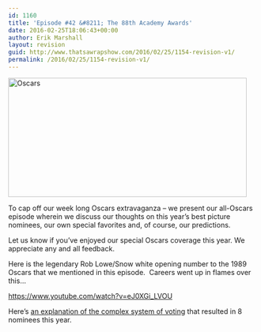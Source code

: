 ```yaml
---
id: 1160
title: 'Episode #42 &#8211; The 88th Academy Awards'
date: 2016-02-25T18:06:43+00:00
author: Erik Marshall
layout: revision
guid: http://www.thatsawrapshow.com/2016/02/25/1154-revision-v1/
permalink: /2016/02/25/1154-revision-v1/
---
```

<a href="http://www.thatsawrapshow.com/wp-content/uploads/2016/02/Oscars.jpg" rel="attachment wp-att-1155"><img class="aligncenter wp-image-1155" src="http://www.thatsawrapshow.com/wp-content/uploads/2016/02/Oscars.jpg" alt="Oscars" width="482" height="241" srcset="http://www.thatsawrapshow.com/wp-content/uploads/2016/02/Oscars.jpg 660w, http://www.thatsawrapshow.com/wp-content/uploads/2016/02/Oscars-300x150.jpg 300w, http://www.thatsawrapshow.com/wp-content/uploads/2016/02/Oscars-600x300.jpg 600w" sizes="(max-width: 482px) 100vw, 482px" /></a>

To cap off our week long Oscars extravaganza &#8211; we present our all-Oscars episode wherein we discuss our thoughts on this year&#8217;s best picture nominees, our own special favorites and, of course, our predictions.

Let us know if you&#8217;ve enjoyed our special Oscars coverage this year. We appreciate any and all feedback.

Here is the legendary Rob Lowe/Snow white opening number to the 1989 Oscars that we mentioned in this episode.  Careers went up in flames over this&#8230;

https://www.youtube.com/watch?v=eJ0XGi_LVOU

Here&#8217;s [an explanation of the complex system of voting](http://www.goldderby.com/cms/view/209/) that resulted in 8 nominees this year.